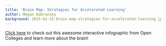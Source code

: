 ```yaml
---
title: 'Brain Map: Strategies for Accelerated Learning'
author: Megan Dobransky
background: 2015-02-15-brain-map-strategies-for-accelerated-learning.jpg
---
```

[Click here](http://www.opencolleges.edu.au/informed/learning-strategies/) to check out this awesome interactive infographic from Open Colleges and learn more about the brain!
